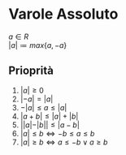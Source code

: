 

# Varole Assoluto

$a \in R$  
$|a| \coloneqq max\{a,-a\}$

## Prioprità

1. $|a| \ge 0$
2. $|-a|=|a|$ 
3. $-|a|\le a \le |a|$
4. $|a+b|\le |a|+|b|$
5. $||a|-|b||\le |a-b|$
6. $|a| \le b \Leftrightarrow -b \le a \le b$
7. $|a| \ge b \Leftrightarrow a \le -b \vee a \ge b$
